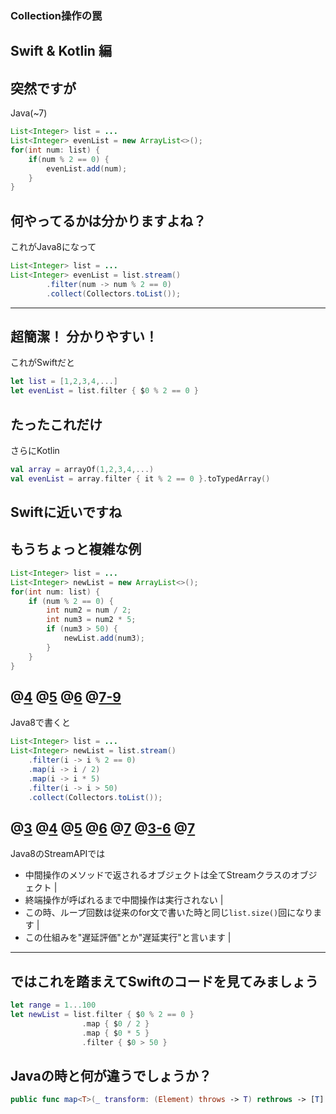 ### Collection操作の罠
Swift & Kotlin 編
---
突然ですが
---
Java(~7)
```Java
List<Integer> list = ...
List<Integer> evenList = new ArrayList<>();
for(int num: list) {
    if(num % 2 == 0) {
        evenList.add(num);
    }
}
```
何やってるかは分かりますよね？
---
これがJava8になって
```Java
List<Integer> list = ...
List<Integer> evenList = list.stream()
        .filter(num -> num % 2 == 0)
        .collect(Collectors.toList());
```
---
超簡潔！
分かりやすい！
---
これがSwiftだと
```Swift
let list = [1,2,3,4,...]
let evenList = list.filter { $0 % 2 == 0 }
```
たったこれだけ
---
さらにKotlin
```Kotlin
val array = arrayOf(1,2,3,4,...)
val evenList = array.filter { it % 2 == 0 }.toTypedArray()
```
Swiftに近いですね
---
もうちょっと複雑な例
---
```Java
List<Integer> list = ...
List<Integer> newList = new ArrayList<>();
for(int num: list) {
    if (num % 2 == 0) {
        int num2 = num / 2;
        int num3 = num2 * 5;
        if (num3 > 50) {
            newList.add(num3);
        }
    }
}
```
@[4](偶数を抽出して)
@[5](2で割って)
@[6](5をかけて)
@[7-9](50より大きくなった値を新しいリストに追加する)
---
Java8で書くと
```Java
List<Integer> list = ...
List<Integer> newList = list.stream()
    .filter(i -> i % 2 == 0)
    .map(i -> i / 2)
    .map(i -> i * 5)
    .filter(i -> i > 50)
    .collect(Collectors.toList());
```
@[3](偶数を抽出して)
@[4](2で割って)
@[5](5をかけて)
@[6](50より大きくなった値で)
@[7](リストを生成する)
@[3-6](中間操作)
@[7](終端操作)
---
Java8のStreamAPIでは
- 中間操作のメソッドで返されるオブジェクトは全てStreamクラスのオブジェクト |
- 終端操作が呼ばれるまで中間操作は実行されない |
- この時、ループ回数は従来のfor文で書いた時と同じ`list.size()`回になります |
- この仕組みを"遅延評価"とか"遅延実行"と言います |
---
ではこれを踏まえてSwiftのコードを見てみましょう
---
```Swift
let range = 1...100
let newList = list.filter { $0 % 2 == 0 }
                .map { $0 / 2 }
                .map { $0 * 5 }
                .filter { $0 > 50 }
```
Javaの時と何が違うでしょうか？
---
```Swift
public func map<T>(_ transform: (Element) throws -> T) rethrows -> [T]
```
